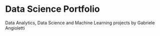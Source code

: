 # Data Science Portfolio
Data Analytics, Data Science and Machine Learning projects by Gabriele Angioletti
